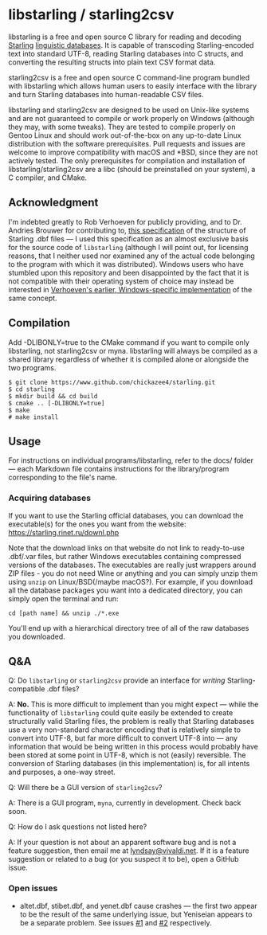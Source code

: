 # libstarling / starling2csv

libstarling is a free and open source C library for reading and decoding [Starling](https://starling.rinet.ru/index2.php?lan=en) [linguistic databases](https://starling.rinet.ru/downl.php). It is capable of transcoding Starling-encoded text into standard UTF-8, reading Starling databases into C structs, and converting the resulting structs into plain text CSV format data.

starling2csv is a free and open source C command-line program bundled with libstarling which allows human users to easily interface with the library and turn Starling databases into human-readable CSV files.

libstarling and starling2csv are designed to be used on Unix-like systems and are not guaranteed to compile or work properly on Windows (although they may, with some tweaks). They are tested to compile properly on Gentoo Linux and should work out-of-the-box on any up-to-date Linux distribution with the software prerequisites. Pull requests and issues are welcome to improve compatibility with macOS and \*BSD, since they are not actively tested. The only prerequisites for compilation and installation of libstarling/starling2csv are a libc (should be preinstalled on your system), a C compiler, and CMake.

## Acknowledgment

I'm indebted greatly to Rob Verhoeven for publicly providing, and to Dr. Andries Brouwer for contributing to, [this specification](https://github.com/rhaver/starling/blob/master/doc/starling-dbf.pdf) of the structure of Starling .dbf files — I used this specification as an almost exclusive basis for the source code of `libstarling` (although I will point out, for licensing reasons, that I neither used nor examined any of the actual code belonging to the program with which it was distributed). Windows users who have stumbled upon this repository and been disappointed by the fact that it is not compatible with their operating system of choice may instead be interested in [Verhoeven's earlier, Windows-specific implementation](https://github.com/rhaver/starling) of the same concept.

## Compilation

Add -DLIBONLY=true to the CMake command if you want to compile only libstarling, not starling2csv or myna. libstarling will always be compiled as a shared library regardless of whether it is compiled alone or alongside the two programs.

    $ git clone https://www.github.com/chickazee4/starling.git
    $ cd starling
    $ mkdir build && cd build
    $ cmake .. [-DLIBONLY=true]
    $ make
    # make install

## Usage

For instructions on individual programs/libstarling, refer to the docs/ folder — each Markdown file contains instructions for the library/program corresponding to the file's name.

### Acquiring databases

If you want to use the Starling official databases, you can download the executable(s) for the ones you want from the website: https://starling.rinet.ru/downl.php

Note that the download links on that website do not link to ready-to-use .dbf/.var files, but rather Windows executables containing compressed versions of the databases. The executables are really just wrappers around ZIP files - you do not need Wine or anything and you can simply unzip them using `unzip` on Linux/BSD(/maybe macOS?). For example, if you download all the database packages you want into a dedicated directory, you can simply open the terminal and run:

    cd [path name] && unzip ./*.exe

You'll end up with a hierarchical directory tree of all of the raw databases you downloaded.

## Q&A

Q: Do `libstarling` or `starling2csv` provide an interface for *writing* Starling-compatible .dbf files?

A: **No.** This is more difficult to implement than you might expect — while the functionality of `libstarling` could quite easily be extended to create structurally valid Starling files, the problem is really that Starling databases use a very non-standard character encoding that is relatively simple to convert into UTF-8, but far more difficult to convert UTF-8 into — any information that would be being written in this process would probably have been stored at some point in UTF-8, which is not (easily) reversible. The conversion of Starling databases (in this implementation) is, for all intents and purposes, a one-way street.

Q: Will there be a GUI version of `starling2csv`?

A: There is a GUI program, `myna`, currently in development. Check back soon.

Q: How do I ask questions not listed here?

A: If your question is not about an apparent software bug and is not a feature suggestion, then email me at <lyndsay@vivaldi.net>. If it is a feature suggestion or related to a bug (or you suspect it to be), open a GitHub issue.

### Open issues

* altet.dbf, stibet.dbf, and yenet.dbf cause crashes — the first two appear to be the result of the same underlying issue, but Yeniseian appears to be a separate problem. See issues [#1](https://github.com/chickazee4/starling/issues/1) and [#2](https://github.com/chickazee4/starling/issues/2) respectively.